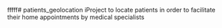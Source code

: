 fffff# patients_geolocation
iProject to locate patients in order to facilitate their home appointments by medical specialists
